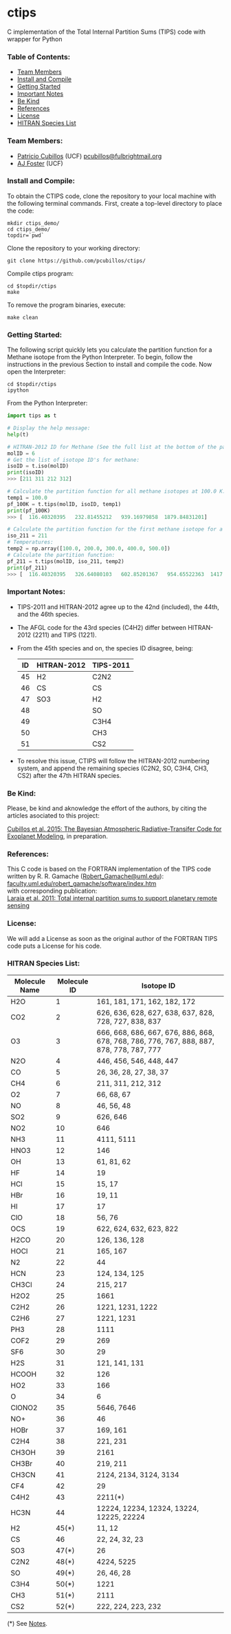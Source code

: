 # ctips
C implementation of the Total Internal Partition Sums (TIPS) code with wrapper for Python

### Table of Contents:
* [Team Members](#team-members)
* [Install and Compile](#install-and-compile)
* [Getting Started](#getting-started)
* [Important Notes](#important-notes)
* [Be Kind](#be-kind)
* [References](#references)
* [License](#license)
* [HITRAN Species List](#hitran-species-list)

### Team Members:
* [Patricio Cubillos](https://github.com/pcubillos/) (UCF) <pcubillos@fulbrightmail.org>
* [AJ Foster](http://aj-foster.com) (UCF)

### Install and Compile:
To obtain the CTIPS code, clone the repository to your local machine with the following terminal commands.  First, create a top-level directory to place the code:  
```shell
mkdir ctips_demo/  
cd ctips_demo/  
topdir=`pwd`
```

Clone the repository to your working directory:  
```shell
git clone https://github.com/pcubillos/ctips/
```

Compile ctips program:
```shell
cd $topdir/ctips
make  
```

To remove the program binaries, execute:
```shell
make clean
```

### Getting Started:

The following script quickly lets you calculate the partition function for a Methane isotope from the Python Interpreter.  To begin, follow the instructions in the previous Section to install and compile the code.  Now open the Interpreter:

```shell
cd $topdir/ctips
ipython
```

From the Python Interpreter:
```python
import tips as t

# Display the help message:
help(t)

# HITRAN-2012 ID for Methane (See the full list at the bottom of the page):
molID = 6
# Get the list of isotope ID's for methane:
isoID = t.iso(molID)
print(isoID)
>>> [211 311 212 312]

# Calculate the partition function for all methane isotopes at 100.0 K:
temp1 = 100.0
pf_100K = t.tips(molID, isoID, temp1)
print(pf_100K)
>>> [  116.40320395   232.81455212   939.16979858  1879.84831201]

# Calculate the partition function for the first methane isotope for a range of temperatures:
iso_211 = 211
# Temperatures:
temp2 = np.array([100.0, 200.0, 300.0, 400.0, 500.0])
# Calculate the partition function:
pf_211 = t.tips(molID, iso_211, temp2)
print(pf_211)
>>> [  116.40320395   326.64080103   602.85201367   954.65522363  1417.76400684]

```
### Important Notes:

- TIPS-2011 and HITRAN-2012 agree up to the 42nd (included), the 44th, and
  the 46th species.
- The AFGL code for the 43rd species (C4H2) differ between HITRAN-2012 (2211)
  and TIPS (1221).
- From the 45th species and on, the species ID disagree, being:

  ID  | HITRAN-2012  | TIPS-2011
  ----| -------------| ----
  45  | H2           | C2N2
  46  | CS           | CS
  47  | SO3          | H2
  48  |              | SO
  49  |              | C3H4
  50  |              | CH3
  51  |              | CS2

- To resolve this issue, CTIPS will follow the HITRAN-2012 numbering system, and append the remaining species (C2N2, SO, C3H4, CH3, CS2) after the 47th HITRAN species.

### Be Kind:

Please, be kind and aknowledge the effort of the authors, by citing the articles asociated to this project:

  [Cubillos et al. 2015: The Bayesian Atmospheric Radiative-Transifer Code for Exoplanet Modeling](), in preparation.  

### References:

This C code is based on the FORTRAN implementation of the TIPS code
written by R. R. Gamache (Robert_Gamache@uml.edu): [faculty.uml.edu/robert_gamache/software/index.htm](http://faculty.uml.edu/robert_gamache/software/index.htm#TIPS_2011)  
with corresponding publication:   
[Laraia et al. 2011: Total internal partition sums to support planetary remote sensing](http://adsabs.harvard.edu/abs/2011Icar..215..391L)  

### License:

We will add a License as soon as the original author of the FORTRAN TIPS code puts a License for his code.

### HITRAN Species List:

| Molecule Name | Molecule ID   | Isotope ID    |
| ------------- | --------------| --------------|
| H2O           | 1             | 161, 181, 171, 162, 182, 172   |
| CO2      |  2 |    626, 636, 628, 627, 638, 637, 828, 728, 727, 838, 837 |
| O3       |  3 |    666, 668, 686, 667, 676, 886, 868, 678, 768, 786, 776, 767, 888, 887, 878, 778, 787, 777 |
| N2O      |  4 |    446, 456, 546, 448, 447                     |
| CO       |  5 |     26,  36,  28,  27,  38,  37                |
| CH4      |  6 |    211, 311, 212, 312                          |
| O2       |  7 |     66,  68,  67                               |
| NO       |  8 |     46,  56,  48                               |
| SO2      |  9 |    626, 646                                    |
| NO2      | 10 |    646                                         |
| NH3      | 11 |   4111, 5111                                   |
| HNO3     | 12 |    146                                         |
| OH       | 13 |     61,   81,  62                              |
| HF       | 14 |     19                                         |
| HCl      | 15 |     15,   17                                   |
| HBr      | 16 |     19,   11                                   |
| HI       | 17 |     17                                         |
| ClO      | 18 |     56,   76                                   |
| OCS      | 19 |    622,  624,  632,  623,  822                 |
| H2CO     | 20 |    126,  136,  128                             |
| HOCl     | 21 |    165,  167                                   |
| N2       | 22 |     44                                         |
| HCN      | 23 |    124,  134,  125                             |
| CH3Cl    | 24 |    215,  217                                   |
| H2O2     | 25 |   1661                                         |
| C2H2     | 26 |   1221, 1231, 1222                             |
| C2H6     | 27 |   1221, 1231                                   |
| PH3      | 28 |   1111                                         |
| COF2     | 29 |    269                                         |
| SF6      | 30 |     29                                         |
| H2S      | 31 |    121,  141,  131                             |
| HCOOH    | 32 |    126                                         |
| HO2      | 33 |    166                                         |
| O        | 34 |      6                                         |
| ClONO2   | 35 |   5646, 7646                                   |
| NO+      | 36 |     46                                         |
| HOBr     | 37 |    169,  161                                   |
| C2H4     | 38 |    221,  231                                   |
| CH3OH    | 39 |   2161                                         |
| CH3Br    | 40 |    219,  211                                   |
| CH3CN    | 41 |   2124, 2134, 3124, 3134                       |
| CF4      | 42 |     29                                         |
| C4H2     | 43    |  2211(*)                                    |
| HC3N     | 44    |  12224, 12234, 12324, 13224, 12225, 22224   |
| H2       | 45(*) |     11,   12                                | 
| CS       | 46    |     22,   24,     32,    23                 |
| SO3      | 47(*) |     26                                      | 
| C2N2     | 48(*) |   4224, 5225                                | 
| SO       | 49(*) |     26,   46,     28                        | 
| C3H4     | 50(*) |   1221                                      | 
| CH3      | 51(*) |   2111                                      | 
| CS2      | 52(*) |    222,   224,   223,   232                 | 

 (*) See [Notes](#important-notes).
